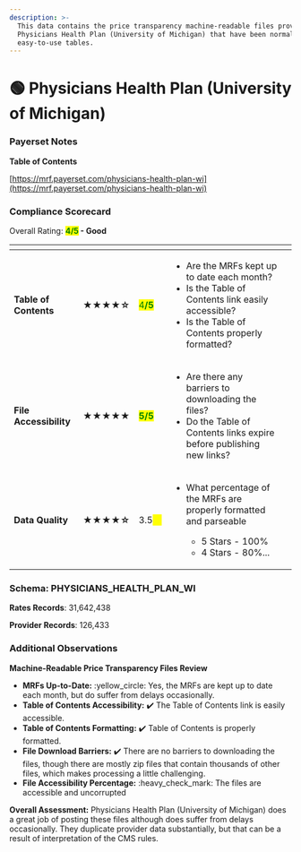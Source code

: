 ```yaml
---
description: >-
  This data contains the price transparency machine-readable files provided by
  Physicians Health Plan (University of Michigan) that have been normalized into
  easy-to-use tables.
---
```


# 🟢 Physicians Health Plan (University of Michigan)

### Payerset Notes

**Table of Contents**

[https://mrf.payerset.com/physicians-health-plan-wi](https://mrf.payerset.com/physicians-health-plan-wi)

### Compliance Scorecard

Overall Rating: <mark style="color:green;">**4/5**</mark>**&#x20;- Good**

<table data-view="cards"><thead><tr><th></th><th></th><th></th><th></th><th data-hidden data-card-cover data-type="files"></th></tr></thead><tbody><tr><td><strong>Table of Contents</strong></td><td><strong>★★★★☆</strong></td><td><mark style="color:green;">4<strong>/5</strong></mark></td><td><ul><li>Are the MRFs kept up to date each month? </li><li>Is the Table of Contents link easily accessible?</li><li>Is the Table of Contents properly formatted?</li></ul></td><td></td></tr><tr><td><strong>File Accessibility</strong></td><td><strong>★★★★★</strong></td><td><mark style="color:green;"><strong>5/5</strong></mark></td><td><ul><li>Are there any barriers to downloading the files?</li><li>Do the Table of Contents links expire before publishing new links?</li></ul></td><td></td></tr><tr><td><strong>Data Quality</strong></td><td><strong>★★★★☆</strong></td><td>3.5<mark style="color:yellow;"><strong>/5</strong></mark></td><td><ul><li><p>What percentage of the MRFs are properly formatted and parseable</p><ul><li>5 Stars - 100%</li><li>4 Stars - 80%...</li></ul></li></ul></td><td></td></tr></tbody></table>

### Schema: PHYSICIANS\_HEALTH\_PLAN\_WI

**Rates Records**: 31,642,438

**Provider Records**: 126,433

### Additional Observations

**Machine-Readable Price Transparency Files Review**

* **MRFs Up-to-Date:** :yellow\_circle: Yes, the MRFs are kept up to date each month, but do suffer from delays occasionally.
* **Table of Contents Accessibility:** ✔️ The Table of Contents link is easily accessible.
* **Table of Contents Formatting:** ✔️ Table of Contents is properly formatted.
* **File Download Barriers:** ✔️ There are no barriers to downloading the files, though there are mostly zip files that contain thousands of other files, which makes processing a little challenging.
* **File Accessibility Percentage:** :heavy\_check\_mark: The files are accessible and uncorrupted

**Overall Assessment:** Physicians Health Plan (University of Michigan) does a great job of posting these files although does suffer from delays occasionally. They duplicate provider data substantially, but that can be a result of interpretation of the CMS rules.
